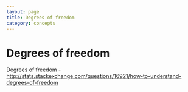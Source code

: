 ```yaml
---
layout: page
title: Degrees of freedom
category: concepts
---
```


Degrees of freedom
===

Degrees of freedom - http://stats.stackexchange.com/questions/16921/how-to-understand-degrees-of-freedom
